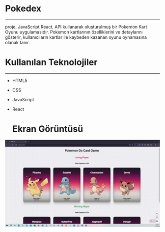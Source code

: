 <h1> Pokedex </h1>
<hr>
proje, JavaScript React, API kullanarak oluşturulmuş bir Pokemon Kart Oyunu uygulamasıdır. Pokemon kartlarının özelliklerini ve detaylarını gösterir, kullanıcıların kartlar ile kaybeden kazanan oyunu oynamasına olanak tanır.<br>

<h1> Kullanılan Teknolojiler </h1>
<hr>

- HTML5

- CSS

- JavaScript

- React

  <h1> Ekran Görüntüsü</h1>

![](pokedex.gif)
